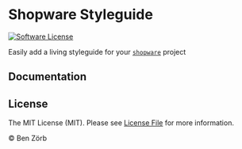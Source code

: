 # Shopware Styleguide
[![Software License][license-image]][license-url]

Easily add a living styleguide for your [`shopware`](https://github.com/shopware/shopware) project

## Documentation


## License

The MIT License (MIT). Please see [License File](LICENSE) for more information.

© Ben Zörb

[license-url]: LICENSE
[license-image]: https://img.shields.io/badge/license-MIT-brightgreen.svg